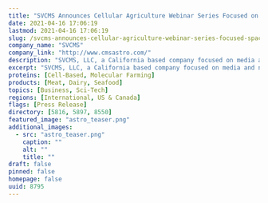 ```yaml
---
title: "SVCMS Announces Cellular Agriculture Webinar Series Focused on Space"
date: 2021-04-16 17:06:19
lastmod: 2021-04-16 17:06:19
slug: /svcms-announces-cellular-agriculture-webinar-series-focused-space
company_name: "SVCMS"
company_link: "http://www.cmsastro.com/"
description: "SVCMS, LLC, a California based company focused on media and networking surrounding cell-cultured meat and future food technology, announces a webinar series, CMS Astro, planned for Thursday, April 29, 2021 to be held online and in a digital format."
excerpt: "SVCMS, LLC, a California based company focused on media and networking surrounding cell-cultured meat and future food technology, announces a webinar series, CMS Astro, planned for Thursday, April 29, 2021 to be held online and in a digital format."
proteins: [Cell-Based, Molecular Farming]
products: [Meat, Dairy, Seafood]
topics: [Business, Sci-Tech]
regions: [International, US & Canada]
flags: [Press Release]
directory: [5816, 5897, 8550]
featured_image: "astro_teaser.png"
additional_images:
  - src: "astro_teaser.png"
    caption: ""
    alt: ""
    title: ""
draft: false
pinned: false
homepage: false
uuid: 8795
---
```

